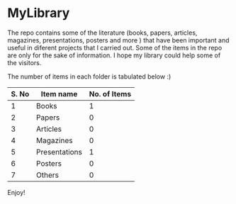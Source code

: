 # MyLibrary
The repo contains some of the literature (books, papers, articles, magazines, presentations, posters and more ) that have been important and useful in diferent projects that I carried out. Some of the items in the repo are only for the sake of information. I hope my library could help some of the visitors. 

The number of items in each folder is tabulated below :)

| S. No        | Item name | No. of Items    |
|--------------|-----------|------------|
| 1            | Books     | 1        |
| 2            | Papers    | 0       |
| 3            | Articles  | 0       |
| 4            | Magazines  | 0       |
| 5            | Presentations  | 1       |
| 6            | Posters  | 0       |
| 7            | Others  | 0       |

Enjoy! 
